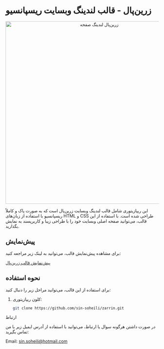 # زرین‌پال - قالب لندینگ وبسایت ریسپانسیو

<div align="center">
  <img src="https://link.to/your/image.png" alt="زرین‌پال لندینگ صفحه" width="600">
</div>

این ریپازیتوری شامل قالب لندینگ وبسایت زرین‌پال است که به صورت پاک و کاملاً ریسپانسیو با استفاده از زبان‌های HTML و CSS طراحی شده است. با استفاده از این قالب، می‌توانید صفحه اصلی وبسایت خود را با طراحی زیبا و کاربرپسند به نمایش بگذارید.

## پیش‌نمایش

برای مشاهده پیش‌نمایش قالب، می‌توانید به لینک زیر مراجعه کنید:

[پیش‌نمایش قالب زرین‌پال](https://master--zarrinpall-tamp.netlify.app/)

## نحوه استفاده

برای استفاده از این قالب، می‌توانید مراحل زیر را دنبال کنید:

1. کلون ریپازیتوری:

   ```bash
   git clone https://github.com/sin-soheili/zarrin.git
   
ارتباط

در صورت داشتن هرگونه سوال یا ارتباط، می‌توانید با استفاده از آدرس ایمیل زیر با من تماس بگیرید:

Email: sin.soheili@hotmail.com
